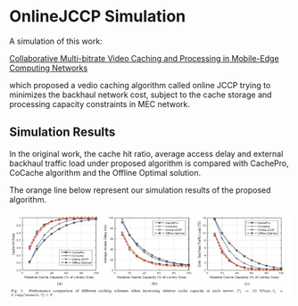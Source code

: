 # OnlineJCCP Simulation

A simulation of this work:

[Collaborative Multi-bitrate Video Caching and Processing in Mobile-Edge Computing Networks](https://arxiv.org/abs/1612.01436)

which proposed a vedio caching algorithm called online JCCP trying to minimizes the backhaul network cost, subject to the cache storage and processing capacity constraints in MEC network.

## Simulation Results

In the original work, the cache hit ratio, average access delay and external backhaul traffic load under proposed algorithm is compared with CachePro, CoCache algorithm and the Offline Optimal solution.

The orange line below represent our simulation results of the proposed algorithm.

<img src="images/result.jpg" alt="result" width="640">
